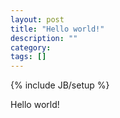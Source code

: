 ```yaml
---
layout: post
title: "Hello world!"
description: ""
category: 
tags: []
---
```

{% include JB/setup %}

Hello world!



